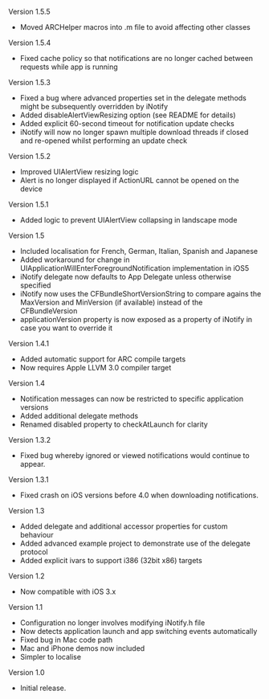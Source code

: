 Version 1.5.5

- Moved ARCHelper macros into .m file to avoid affecting other classes

Version 1.5.4

- Fixed cache policy so that notifications are no longer cached between requests while app is running

Version 1.5.3

- Fixed a bug where advanced properties set in the delegate methods might be subsequently overridden by iNotify
- Added disableAlertViewResizing option (see README for details)
- Added explicit 60-second timeout for notification update checks
- iNotify will now no longer spawn multiple download threads if closed and re-opened whilst performing an update check

Version 1.5.2

- Improved UIAlertView resizing logic
- Alert is no longer displayed if ActionURL cannot be opened on the device

Version 1.5.1

- Added logic to prevent UIAlertView collapsing in landscape mode

Version 1.5

- Included localisation for French, German, Italian, Spanish and Japanese
- Added workaround for change in UIApplicationWillEnterForegroundNotification implementation in iOS5
- iNotify delegate now defaults to App Delegate unless otherwise specified
- iNotify now uses the CFBundleShortVersionString to compare agains the MaxVersion and MinVersion (if available) instead of the CFBundleVersion
- applicationVersion property is now exposed as a property of iNotify in case you want to override it

Version 1.4.1

- Added automatic support for ARC compile targets
- Now requires Apple LLVM 3.0 compiler target

Version 1.4

- Notification messages can now be restricted to specific application versions
- Added additional delegate methods
- Renamed disabled property to checkAtLaunch for clarity

Version 1.3.2

- Fixed bug whereby ignored or viewed notifications would continue to appear.

Version 1.3.1

- Fixed crash on iOS versions before 4.0 when downloading notifications.

Version 1.3

- Added delegate and additional accessor properties for custom behaviour
- Added advanced example project to demonstrate use of the delegate protocol
- Added explicit ivars to support i386 (32bit x86) targets

Version 1.2

- Now compatible with iOS 3.x

Version 1.1

- Configuration no longer involves modifying iNotify.h file
- Now detects application launch and app switching events automatically
- Fixed bug in Mac code path
- Mac and iPhone demos now included
- Simpler to localise

Version 1.0

- Initial release.